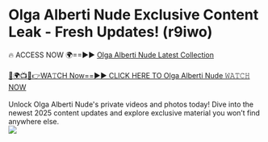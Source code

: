# Olga Alberti Nude Exclusive Content Leak - Fresh Updates! (r9iwo)

🔥 ACCESS NOW 🌍==►► <a href="https://tinyurl.com/2mz8nhtm" rel="nofollow">Olga Alberti Nude Latest Collection</a>
<br><br>
[🔴🌍📺📱👉WA𝚃CH Now==►► CLICK HERE TO Olga Alberti Nude 𝚆𝙰𝚃𝙲𝙷 NOW](https://tinyurl.com/2mz8nhtm)
<br><br>
Unlock Olga Alberti Nude's private videos and photos today! Dive into the newest 2025 content updates and explore exclusive material you won’t find anywhere else.
<br>
<a href="https://tinyurl.com/2mz8nhtm" rel="nofollow" data-target="animated-image.originalLink"><img src="https://camo.githubusercontent.com/8a4f000d20f83aca3bf7ec5f350d767afa0574a8a352519fd8cfa583a6f93a33/68747470733a2f2f692e696d6775722e636f6d2f644a486b345a712e676966" data-canonical-src="https://i.imgur.com/dJHk4Zq.gif" style="max-width: 100%; display: inline-block;" data-target="animated-image.originalImage"></a>
<br>

